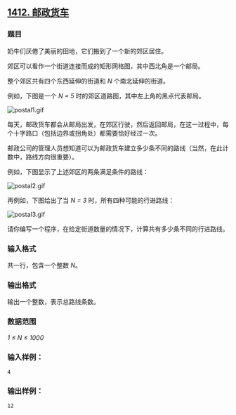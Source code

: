 ## [1412. 邮政货车](https://www.acwing.com/problem/content/1414/)

### 题目

奶牛们厌倦了美丽的田地，它们搬到了一个新的郊区居住。

郊区可以看作一个街道连接而成的矩形网格图，其中西北角是一个邮局。

整个郊区共有四个东西延伸的街道和 *N* 个南北延伸的街道。

例如，下图是一个 *N = 5* 时的郊区道路图，其中左上角的黑点代表邮局。

 ![postal1.gif](https://cdn.acwing.com/media/article/image/2020/03/05/19_197c405a5e-postal1.gif)

每天，邮政货车都会从邮局出发，在郊区行驶，然后返回邮局，在这一过程中，每个十字路口（包括边界或拐角处）都需要恰好经过一次。

邮政公司的管理人员想知道可以为邮政货车建立多少条不同的路线（当然，在此计数中，路线方向很重要）。

例如，下图显示了上述郊区的两条满足条件的路线：

 ![postal2.gif](https://cdn.acwing.com/media/article/image/2020/03/05/19_ac50ce3c5e-postal2.gif)

再例如，下图给出了当 *N = 3* 时，所有四种可能的行进路线：

 ![postal3.gif](https://cdn.acwing.com/media/article/image/2020/03/05/19_ff70619a5e-postal3.gif)

请你编写一个程序，在给定街道数量的情况下，计算共有多少条不同的行进路线。

### 输入格式

共一行，包含一个整数 *N*。

### 输出格式

输出一个整数，表示总路线条数。

### 数据范围

*1 ≤ N ≤ 1000*

### 输入样例：

```
4
```

### 输出样例：

```
12
```
